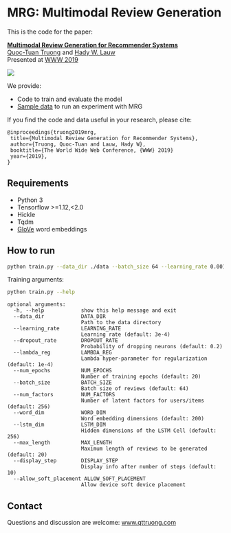 # MRG: Multimodal Review Generation

This is the code for the paper:

**[Multimodal Review Generation for Recommender Systems](https://drive.google.com/file/d/12RSrAxp9O5YPPoazoAu5Frc-c0X4Rtyq)**
<br>
[Quoc-Tuan Truong](http://www.qttruong.com/) and [Hady W. Lauw](http://www.hadylauw.com/)
<br>
Presented at [WWW 2019](https://www2019.thewebconf.org/)

![](arch.jpg)

We provide:

- Code to train and evaluate the model
- [Sample data](https://drive.google.com/file/d/1ZF0-GE0ieYufUXc5vyHrs_Gvy12X77Rd/view?usp=sharing) to run an experiment with MRG

If you find the code and data useful in your research, please cite:

```
@inproceedings{truong2019mrg,
 title={Multimodal Review Generation for Recommender Systems},
 author={Truong, Quoc-Tuan and Lauw, Hady W},
 booktitle={The World Wide Web Conference, {WWW} 2019}
 year={2019},
}
```

## Requirements

- Python 3
- Tensorflow >=1.12,<2.0
- Hickle
- Tqdm
- [GloVe](https://nlp.stanford.edu/projects/glove/) word embeddings

## How to run

```bash
python train.py --data_dir ./data --batch_size 64 --learning_rate 0.001 --num_epochs 20
```

Training arguments:

```bash
python train.py --help
```
```
optional arguments:
  -h, --help            show this help message and exit
  --data_dir            DATA_DIR
                        Path to the data directory
  --learning_rate       LEARNING_RATE
                        Learning rate (default: 3e-4)
  --dropout_rate        DROPOUT_RATE
                        Probability of dropping neurons (default: 0.2)
  --lambda_reg          LAMBDA_REG
                        Lambda hyper-parameter for regularization (default: 1e-4)
  --num_epochs          NUM_EPOCHS
                        Number of training epochs (default: 20)
  --batch_size          BATCH_SIZE
                        Batch size of reviews (default: 64)
  --num_factors         NUM_FACTORS
                        Number of latent factors for users/items (default: 256)              
  --word_dim            WORD_DIM
                        Word embedding dimensions (default: 200)
  --lstm_dim            LSTM_DIM
                        Hidden dimensions of the LSTM Cell (default: 256)
  --max_length          MAX_LENGTH
                        Maximum length of reviews to be generated (default: 20)
  --display_step        DISPLAY_STEP
                        Display info after number of steps (default: 10)
  --allow_soft_placement ALLOW_SOFT_PLACEMENT
                        Allow device soft device placement
```

## Contact
Questions and discussion are welcome: www.qttruong.com
